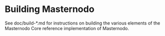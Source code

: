 Building Masternodo
=============

See doc/build-*.md for instructions on building the various
elements of the Masternodo Core reference implementation of Masternodo.
